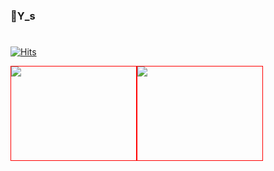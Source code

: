 ### 👋Y_s
#
<!--
**WeeYoungSeok/WeeYoungSeok** is a ✨ _special_ ✨ repository because its `README.md` (this file) appears on your GitHub profile.

Here are some ideas to get you started:

- 🔭 I’m currently working on ...
- 🌱 I’m currently learning ...
- 👯 I’m looking to collaborate on ...
- 🤔 I’m looking for help with ...
- 💬 Ask me about ...
- 📫 How to reach me: ...
- 😄 Pronouns: ...
- ⚡ Fun fact: ...
-->
[![Hits](https://hits.seeyoufarm.com/api/count/incr/badge.svg?url=https%3A%2F%2Fgithub.com%2FWeeYoungSeok&count_bg=%2379C83D&title_bg=%23555555&icon=&icon_color=%23E7E7E7&title=hits&edge_flat=false)](https://hits.seeyoufarm.com)
<br/>
<div>
<div style="width:200px; height:150px; border:1px solid red; float:left;">
    <img src="https://github-readme-stats.vercel.app/api?username=WeeYoungSeok"/>
</div>
<div style="width:200px; height:150px; border:1px solid red; float:left;">
    <img src="https://github-readme-stats.vercel.app/api/top-langs/?username=WeeYoungSeok&layout=compact&theme=tokyonight"/>
</div>
    </div>
